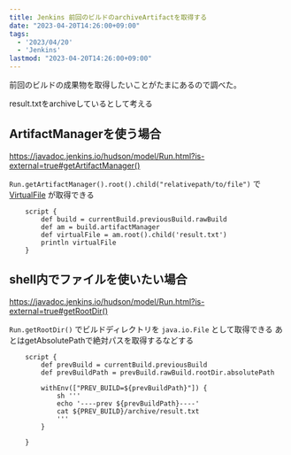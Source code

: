 ```yaml
---
title: Jenkins 前回のビルドのarchiveArtifactを取得する
date: "2023-04-20T14:26:00+09:00"
tags:
  - '2023/04/20'
  - 'Jenkins'
lastmod: "2023-04-20T14:26:00+09:00"
---
```


前回のビルドの成果物を取得したいことがたまにあるので調べた。

result.txtをarchiveしているとして考える

## ArtifactManagerを使う場合

https://javadoc.jenkins.io/hudson/model/Run.html?is-external=true#getArtifactManager()

`Run.getArtifactManager().root().child("relativepath/to/file")`  で [VirtualFile](https://javadoc.jenkins-ci.org/jenkins/util/VirtualFile.html) が取得できる

```
    script {
        def build = currentBuild.previousBuild.rawBuild
        def am = build.artifactManager
        def virtualFile = am.root().child('result.txt')
        println virtualFile
    }
```

## shell内でファイルを使いたい場合

https://javadoc.jenkins.io/hudson/model/Run.html?is-external=true#getRootDir()

`Run.getRootDir()` でビルドディレクトリを `java.io.File` として取得できる
あとはgetAbsolutePathで絶対パスを取得するなどする

```
    script {
        def prevBuild = currentBuild.previousBuild
        def prevBuildPath = prevBuild.rawBuild.rootDir.absolutePath
        
        withEnv(["PREV_BUILD=${prevBuildPath}"]) {
            sh '''
            echo '----prev ${prevBuildPath}----'
            cat ${PREV_BUILD}/archive/result.txt
            '''
        }

    }
```

